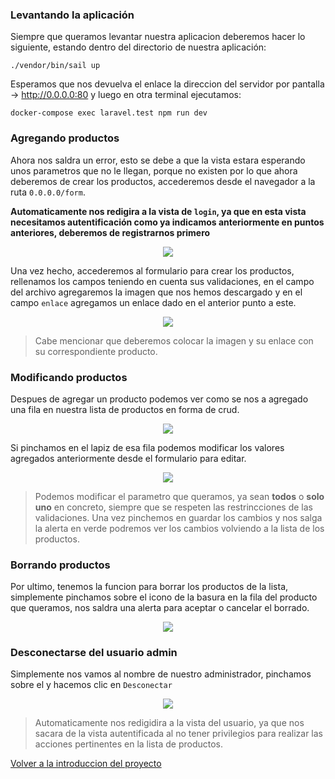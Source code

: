 ### Levantando la aplicación

Siempre que queramos levantar nuestra aplicacion deberemos hacer lo siguiente, estando dentro del directorio de nuestra aplicación:

~~~
./vendor/bin/sail up
~~~
Esperamos que nos devuelva el enlace la direccion del servidor por pantalla -> http://0.0.0.0:80 y luego en otra terminal ejecutamos:
~~~
docker-compose exec laravel.test npm run dev
~~~
### Agregando productos

Ahora nos saldra un error, esto se debe a que la vista estara esperando unos parametros que no le llegan, porque no existen por lo que ahora deberemos de crear los productos, accederemos desde el navegador a la ruta `0.0.0.0/form`.

**Automaticamente nos redigira a la vista de `login`, ya que en esta vista necesitamos autentificación como ya indicamos anteriormente en puntos anteriores, deberemos de registrarnos primero**

<p align="center">
<img src="https://i.postimg.cc/vTpKfNTg/Captura16.png"   
</p>

Una vez hecho, accederemos al formulario para crear los productos, rellenamos los campos teniendo en cuenta sus validaciones, en el campo del archivo agregaremos la imagen que nos hemos descargado y en el campo `enlace` agregamos un enlace dado en el anterior punto a este.

<p align="center">
<img src="https://i.postimg.cc/KjNNvpLh/Captura17.png"   
</p>

> Cabe mencionar que deberemos colocar la imagen y su enlace con su correspondiente producto.

### Modificando productos

Despues de agregar un producto podemos ver como se nos a agregado una fila en nuestra lista de productos en forma de crud.

<p align="center">
<img src="https://i.postimg.cc/T3wyKdF4/Captura18.png"   
</p>

Si pinchamos en el lapiz de esa fila podemos modificar los valores agregados anteriormente desde el formulario para editar.

<p align="center">
<img src="https://i.postimg.cc/DwqNbhG1/Captura19.png"   
</p>

> Podemos modificar el parametro que queramos, ya sean **todos** o **solo uno** en concreto, siempre que se respeten las restrincciones de las validaciones. Una vez pinchemos en guardar los cambios y nos salga la alerta en verde podremos ver los cambios volviendo a la lista de los productos.

### Borrando productos

Por ultimo, tenemos la funcion para borrar los productos de la lista, simplemente pinchamos sobre el icono de la basura en la fila del producto que queramos, nos saldra una alerta para aceptar o cancelar el borrado. 

<p align="center">
<img src="https://i.postimg.cc/Z5R122vN/Captura20.png"   
</p>

### Desconectarse del usuario admin

Simplemente nos vamos al nombre de nuestro administrador, pinchamos sobre el y hacemos clic en `Desconectar`

<p align="center">
<img src="https://i.postimg.cc/BQvnqqj7/Captura21.png"   
</p>

> Automaticamente nos redigidira a la vista del usuario, ya que nos sacara de la vista autentificada al no tener privilegios para realizar las acciones pertinentes en la lista de productos.

[Volver a la introduccion del proyecto](https://github.com/carlosjose1267/carlosjoseapplaravel/tree/main)



